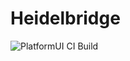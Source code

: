 # Heidelbridge
![PlatformUI CI Build](https://github.com/BorisBrock/Heidelbridge/.github/workflows/build.yml/badge.svg)